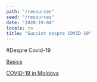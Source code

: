 ```yaml
---
path: "/resources"
seed: "/resources"
date: "2020-19-04"
locale: ro
title: "Succint despre COVID-19"
---
```

#Despre Covid-19

[Basics](https://c19.md/resources/basics)

[COVID-19 in Moldova](https://c19.md/resources/md)